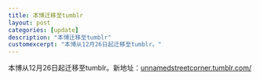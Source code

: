 ```yaml
---
title: 本博迁移至tumblr
layout: post
categories: [update]
description: "本博迁移至tumblr"
customexcerpt: "本博从12月26日起迁移至tumblr。"
---
```


本博从12月26日起迁移至tumblr。新地址：[unnamedstreetcorner.tumblr.com/](https://unnamedstreetcorner.tumblr.com/)
